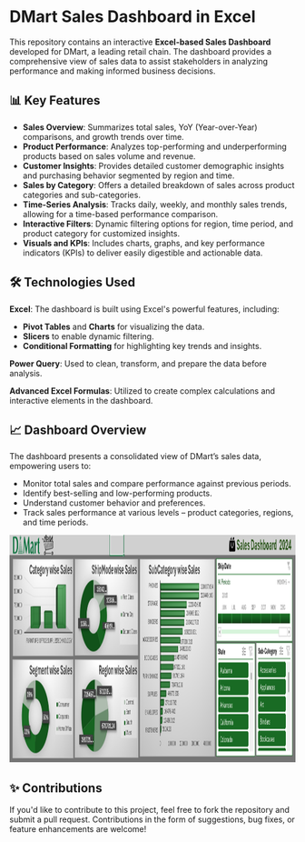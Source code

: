 <h1>DMart Sales Dashboard in Excel</h1>
  <p>This repository contains an interactive <strong>Excel-based Sales Dashboard</strong> developed for DMart, a leading retail chain. The dashboard provides a comprehensive view of sales data to assist stakeholders in analyzing performance and making informed business decisions.</p>

  <h2>📊 Key Features</h2>
  <ul>
    <li><strong>Sales Overview</strong>: Summarizes total sales, YoY (Year-over-Year) comparisons, and growth trends over time.</li>
    <li><strong>Product Performance</strong>: Analyzes top-performing and underperforming products based on sales volume and revenue.</li>
    <li><strong>Customer Insights</strong>: Provides detailed customer demographic insights and purchasing behavior segmented by region and time.</li>
    <li><strong>Sales by Category</strong>: Offers a detailed breakdown of sales across product categories and sub-categories.</li>
    <li><strong>Time-Series Analysis</strong>: Tracks daily, weekly, and monthly sales trends, allowing for a time-based performance comparison.</li>
    <li><strong>Interactive Filters</strong>: Dynamic filtering options for region, time period, and product category for customized insights.</li>
    <li><strong>Visuals and KPIs</strong>: Includes charts, graphs, and key performance indicators (KPIs) to deliver easily digestible and actionable data.</li>
  </ul>

  <h2>🛠️ Technologies Used</h2>
  <p><strong>Excel</strong>: The dashboard is built using Excel's powerful features, including:</p>
  <ul>
    <li><strong>Pivot Tables</strong> and <strong>Charts</strong> for visualizing the data.</li>
    <li><strong>Slicers</strong> to enable dynamic filtering.</li>
    <li><strong>Conditional Formatting</strong> for highlighting key trends and insights.</li>
  </ul>
  <p><strong>Power Query</strong>: Used to clean, transform, and prepare the data before analysis.</p>
  <p><strong>Advanced Excel Formulas</strong>: Utilized to create complex calculations and interactive elements in the dashboard.</p>

  <h2>📈 Dashboard Overview</h2>
  <p>The dashboard presents a consolidated view of DMart’s sales data, empowering users to:</p>
  <ul>
    <li>Monitor total sales and compare performance against previous periods.</li>
    <li>Identify best-selling and low-performing products.</li>
    <li>Understand customer behavior and preferences.</li>
    <li>Track sales performance at various levels – product categories, regions, and time periods.</li>
  </ul>
  <img src="Screenshot 2024-09-21 015140.png"width="1400" height="400">
<h2>✨ Contributions</h2>
  <p>If you'd like to contribute to this project, feel free to fork the repository and submit a pull request. Contributions in the form of suggestions, bug fixes, or feature enhancements are welcome!</p>

